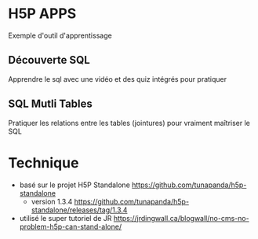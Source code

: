 # H5P APPS
Exemple d'outil d'apprentissage

## Découverte SQL
Apprendre le sql avec une vidéo et des quiz intégrés pour pratiquer

## SQL Mutli Tables
Pratiquer les relations entre les tables (jointures) pour vraiment maîtriser le SQL

# Technique
* basé sur le projet H5P Standalone https://github.com/tunapanda/h5p-standalone 
  * version 1.3.4 https://github.com/tunapanda/h5p-standalone/releases/tag/1.3.4
* utilisé le super tutoriel de JR https://jrdingwall.ca/blogwall/no-cms-no-problem-h5p-can-stand-alone/